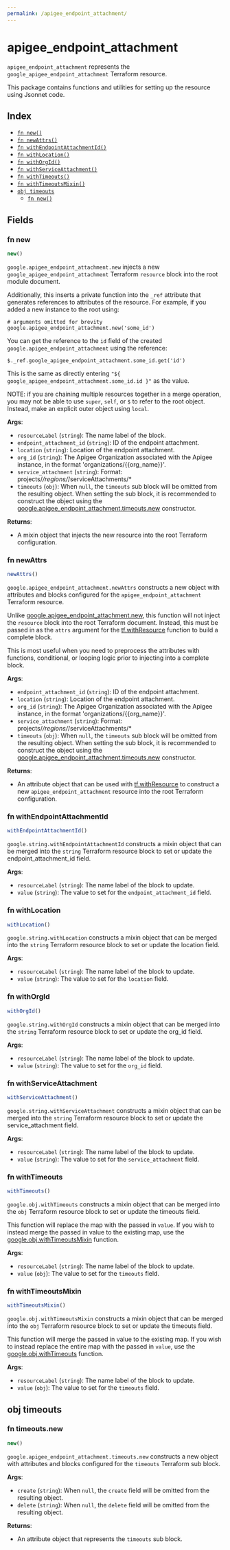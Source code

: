 ```yaml
---
permalink: /apigee_endpoint_attachment/
---
```


# apigee_endpoint_attachment

`apigee_endpoint_attachment` represents the `google_apigee_endpoint_attachment` Terraform resource.



This package contains functions and utilities for setting up the resource using Jsonnet code.


## Index

* [`fn new()`](#fn-new)
* [`fn newAttrs()`](#fn-newattrs)
* [`fn withEndpointAttachmentId()`](#fn-withendpointattachmentid)
* [`fn withLocation()`](#fn-withlocation)
* [`fn withOrgId()`](#fn-withorgid)
* [`fn withServiceAttachment()`](#fn-withserviceattachment)
* [`fn withTimeouts()`](#fn-withtimeouts)
* [`fn withTimeoutsMixin()`](#fn-withtimeoutsmixin)
* [`obj timeouts`](#obj-timeouts)
  * [`fn new()`](#fn-timeoutsnew)

## Fields

### fn new

```ts
new()
```


`google.apigee_endpoint_attachment.new` injects a new `google_apigee_endpoint_attachment` Terraform `resource`
block into the root module document.

Additionally, this inserts a private function into the `_ref` attribute that generates references to attributes of the
resource. For example, if you added a new instance to the root using:

    # arguments omitted for brevity
    google.apigee_endpoint_attachment.new('some_id')

You can get the reference to the `id` field of the created `google.apigee_endpoint_attachment` using the reference:

    $._ref.google_apigee_endpoint_attachment.some_id.get('id')

This is the same as directly entering `"${ google_apigee_endpoint_attachment.some_id.id }"` as the value.

NOTE: if you are chaining multiple resources together in a merge operation, you may not be able to use `super`, `self`,
or `$` to refer to the root object. Instead, make an explicit outer object using `local`.

**Args**:
  - `resourceLabel` (`string`): The name label of the block.
  - `endpoint_attachment_id` (`string`): ID of the endpoint attachment.
  - `location` (`string`): Location of the endpoint attachment.
  - `org_id` (`string`): The Apigee Organization associated with the Apigee instance,
in the format &#39;organizations/{{org_name}}&#39;.
  - `service_attachment` (`string`): Format: projects/*/regions/*/serviceAttachments/*
  - `timeouts` (`obj`):  When `null`, the `timeouts` sub block will be omitted from the resulting object. When setting the sub block, it is recommended to construct the object using the [google.apigee_endpoint_attachment.timeouts.new](#fn-apigee_endpoint_attachmenttimeoutsnew) constructor.

**Returns**:
- A mixin object that injects the new resource into the root Terraform configuration.


### fn newAttrs

```ts
newAttrs()
```


`google.apigee_endpoint_attachment.newAttrs` constructs a new object with attributes and blocks configured for the `apigee_endpoint_attachment`
Terraform resource.

Unlike [google.apigee_endpoint_attachment.new](#fn-apigee_endpoint_attachmentnew), this function will not inject the `resource`
block into the root Terraform document. Instead, this must be passed in as the `attrs` argument for the
[tf.withResource](https://github.com/tf-libsonnet/core/tree/main/docs#fn-withresource) function to build a complete block.

This is most useful when you need to preprocess the attributes with functions, conditional, or looping logic prior to
injecting into a complete block.

**Args**:
  - `endpoint_attachment_id` (`string`): ID of the endpoint attachment.
  - `location` (`string`): Location of the endpoint attachment.
  - `org_id` (`string`): The Apigee Organization associated with the Apigee instance,
in the format &#39;organizations/{{org_name}}&#39;.
  - `service_attachment` (`string`): Format: projects/*/regions/*/serviceAttachments/*
  - `timeouts` (`obj`):  When `null`, the `timeouts` sub block will be omitted from the resulting object. When setting the sub block, it is recommended to construct the object using the [google.apigee_endpoint_attachment.timeouts.new](#fn-apigee_endpoint_attachmenttimeoutsnew) constructor.

**Returns**:
  - An attribute object that can be used with [tf.withResource](https://github.com/tf-libsonnet/core/tree/main/docs#fn-withresource) to construct a new `apigee_endpoint_attachment` resource into the root Terraform configuration.


### fn withEndpointAttachmentId

```ts
withEndpointAttachmentId()
```

`google.string.withEndpointAttachmentId` constructs a mixin object that can be merged into the `string`
Terraform resource block to set or update the endpoint_attachment_id field.



**Args**:
  - `resourceLabel` (`string`): The name label of the block to update.
  - `value` (`string`): The value to set for the `endpoint_attachment_id` field.


### fn withLocation

```ts
withLocation()
```

`google.string.withLocation` constructs a mixin object that can be merged into the `string`
Terraform resource block to set or update the location field.



**Args**:
  - `resourceLabel` (`string`): The name label of the block to update.
  - `value` (`string`): The value to set for the `location` field.


### fn withOrgId

```ts
withOrgId()
```

`google.string.withOrgId` constructs a mixin object that can be merged into the `string`
Terraform resource block to set or update the org_id field.



**Args**:
  - `resourceLabel` (`string`): The name label of the block to update.
  - `value` (`string`): The value to set for the `org_id` field.


### fn withServiceAttachment

```ts
withServiceAttachment()
```

`google.string.withServiceAttachment` constructs a mixin object that can be merged into the `string`
Terraform resource block to set or update the service_attachment field.



**Args**:
  - `resourceLabel` (`string`): The name label of the block to update.
  - `value` (`string`): The value to set for the `service_attachment` field.


### fn withTimeouts

```ts
withTimeouts()
```

`google.obj.withTimeouts` constructs a mixin object that can be merged into the `obj`
Terraform resource block to set or update the timeouts field.

This function will replace the map with the passed in `value`. If you wish to instead merge the
passed in value to the existing map, use the [google.obj.withTimeoutsMixin](TODO) function.

**Args**:
  - `resourceLabel` (`string`): The name label of the block to update.
  - `value` (`obj`): The value to set for the `timeouts` field.


### fn withTimeoutsMixin

```ts
withTimeoutsMixin()
```

`google.obj.withTimeoutsMixin` constructs a mixin object that can be merged into the `obj`
Terraform resource block to set or update the timeouts field.

This function will merge the passed in value to the existing map. If you wish
to instead replace the entire map with the passed in `value`, use the [google.obj.withTimeouts](TODO)
function.


**Args**:
  - `resourceLabel` (`string`): The name label of the block to update.
  - `value` (`obj`): The value to set for the `timeouts` field.


## obj timeouts



### fn timeouts.new

```ts
new()
```


`google.apigee_endpoint_attachment.timeouts.new` constructs a new object with attributes and blocks configured for the `timeouts`
Terraform sub block.



**Args**:
  - `create` (`string`):  When `null`, the `create` field will be omitted from the resulting object.
  - `delete` (`string`):  When `null`, the `delete` field will be omitted from the resulting object.

**Returns**:
  - An attribute object that represents the `timeouts` sub block.
